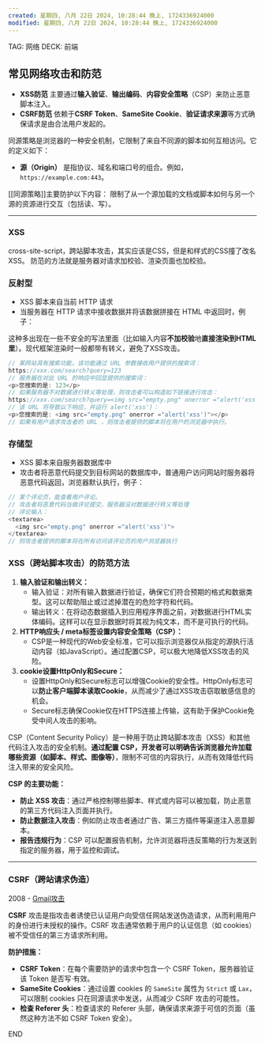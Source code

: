 ```yaml
---
created: 星期四, 八月 22日 2024, 10:28:44 晚上, 1724336924000
modified: 星期四, 八月 22日 2024, 10:28:44 晚上, 1724336924000
---
```


TAG: 网络
DECK: 前端

## 常见网络攻击和防范

- **XSS防范** 主要通过**输入验证**、**输出编码**、**内容安全策略**（CSP）来防止恶意脚本注入。
- **CSRF防范** 依赖于**CSRF Token**、**SameSite Cookie**、**验证请求来源**等方式确保请求是由合法用户发起的。

同源策略是浏览器的一种安全机制，它限制了来自不同源的脚本如何互相访问。它的定义如下：

- **源（Origin）** 是指协议、域名和端口号的组合。例如，`https://example.com:443`。

[[同源策略]]主要防护以下内容：
限制了从一个源加载的文档或脚本如何与另一个源的资源进行交互（包括读、写）。

---

### XSS

cross-site-script，跨站脚本攻击，其实应该是CSS，但是和样式的CSS撞了改名XSS。
防范的方法就是服务器对请求加校验、渲染页面也加校验。

### 反射型

- XSS 脚本来自当前 HTTP 请求
- 当服务器在 HTTP 请求中接收数据并将该数据拼接在 HTML 中返回时，例子：

这种多出现在一些不安全的写法里面（比如输入内容**不加校验**地**直接渲染到HTML里**）。现代框架渲染时一般都带有转义，避免了XSS攻击。

```js
// 某网站具有搜索功能，该功能通过 URL 参数接收用户提供的搜索词：
https://xxx.com/search?query=123
// 服务器在对此 URL 的响应中回显提供的搜索词：
<p>您搜索的是: 123</p>
// 如果服务器不对数据进行转义等处理，则攻击者可以构造如下链接进行攻击：
https://xxx.com/search?query=<img src="empty.png" onerror ="alert('xss')">
// 该 URL 将导致以下响应，并运行 alert('xss')：
<p>您搜索的是: <img src="empty.png" onerror ="alert('xss')"></p>
// 如果有用户请求攻击者的 URL ，则攻击者提供的脚本将在用户的浏览器中执行。
```


### 存储型

- XSS 脚本来自服务器数据库中
- 攻击者将恶意代码提交到目标网站的数据库中，普通用户访问网站时服务器将恶意代码返回，浏览器默认执行，例子：

```js
// 某个评论页，能查看用户评论。
// 攻击者将恶意代码当做评论提交，服务器没对数据进行转义等处理
// 评论输入：
<textarea>
  <img src="empty.png" onerror ="alert('xss')">
</textarea>
// 则攻击者提供的脚本将在所有访问该评论页的用户浏览器执行
```


### XSS（跨站脚本攻击）的防范方法

1. **输入验证和输出转义：**
    - 输入验证：对所有输入数据进行验证，确保它们符合预期的格式和数据类型。这可以帮助阻止或过滤掉潜在的危险字符和代码。
    - 输出转义：在将动态数据插入到应用程序界面之前，对数据进行HTML实体编码。这样可以在显示数据时将其视为纯文本，而不是可执行的代码。
2. **HTTP响应头 / meta标签设置内容安全策略（CSP）：**
    - CSP是一种现代的Web安全标准，它可以指示浏览器仅从指定的源执行活动内容（如JavaScript）。通过配置CSP，可以极大地降低XSS攻击的风险。
3. **cookie设置HttpOnly和Secure：**
    - 设置HttpOnly和Secure标志可以增强Cookie的安全性。HttpOnly标志可以**防止客户端脚本读取Cookie**，从而减少了通过XSS攻击窃取敏感信息的机会。
    - Secure标志确保Cookie仅在HTTPS连接上传输，这有助于保护Cookie免受中间人攻击的影响。

CSP（Content Security Policy）是一种用于防止跨站脚本攻击（XSS）和其他代码注入攻击的安全机制。**通过配置 CSP，开发者可以明确告诉浏览器允许加载哪些资源（如脚本、样式、图像等）**，限制不可信的内容执行，从而有效降低代码注入带来的安全风险。

**CSP 的主要功能：**

- **防止 XSS 攻击**：通过严格控制哪些脚本、样式或内容可以被加载，防止恶意的第三方代码注入页面并执行。
- **防止数据注入攻击**：例如防止攻击者通过广告、第三方插件等渠道注入恶意脚本。
- **报告违规行为**：CSP 可以配置报告机制，允许浏览器将违反策略的行为发送到指定的服务器，用于监控和调试。

---

### CSRF（跨站请求伪造）

2008 - [Gmail攻击](https://www.davidairey.com/google-gmail-security-hijack/)

**CSRF** 攻击是指攻击者诱使已认证用户向受信任网站发送伪造请求，从而利用用户的身份进行未授权的操作。CSRF 攻击通常依赖于用户的认证信息（如 cookies）被不受信任的第三方请求所利用。

**防护措施：**

- **CSRF Token**：在每个需要防护的请求中包含一个 CSRF Token，服务器验证该 Token 是否写·有效。
- **SameSite Cookies**：通过设置 cookies 的 `SameSite` 属性为 `Strict` 或 `Lax`，可以限制 cookies 只在同源请求中发送，从而减少 CSRF 攻击的可能性。
- **检查 Referer 头**：检查请求的 Referer 头部，确保请求来源于可信的页面（虽然这种方法不如 CSRF Token 安全）。


[^1]: [浅谈 React 中的 XSS 攻击](https://juejin.cn/post/6874743455776505870#heading-6)

END
<!--ID: 1726849380174-->

